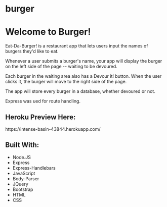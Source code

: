 # burger

<h1> Welcome to Burger!</h1>

Eat-Da-Burger! is a restaurant app that lets users input the names of burgers they'd like to eat.

Whenever a user submits a burger's name, your app will display the burger on the left side of the page -- waiting to be devoured.

Each burger in the waiting area also has a Devour it! button. When the user clicks it, the burger will move to the right side of the page.

The app will store every burger in a database, whether devoured or not.

Express was ued for route handling.

<h2>Heroku Preview Here: </h2>
https://intense-basin-43844.herokuapp.com/

<h2></h2> 


<h2>Built With: </h2>
<ul>
  <li>Node.JS</li>
  <li>Express</li>
  <li>Express-Handlebars</li>
  <li>JavaScript</li>
  <li>Body-Parser</li>
  <li>JQuery</li>
  <li>Bootstrap</li>
  <li>HTML</li>
  <li>CSS</li>
</ul>

